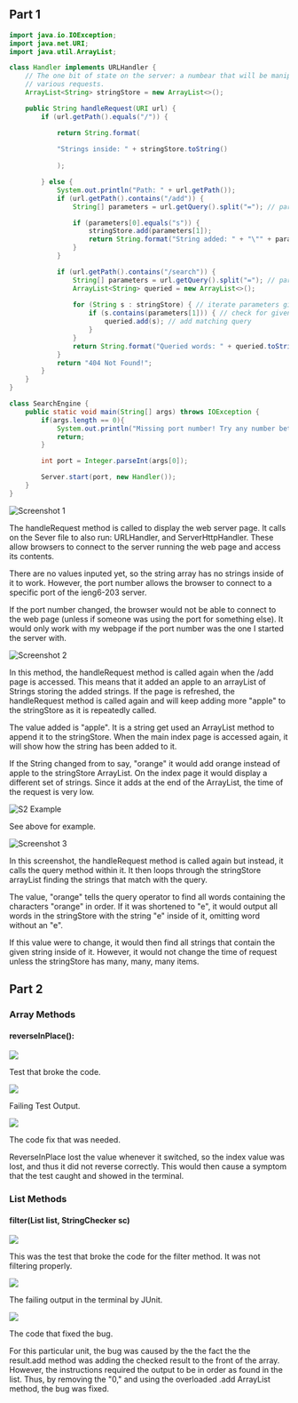 ## Part 1
```Java
import java.io.IOException;
import java.net.URI;
import java.util.ArrayList;

class Handler implements URLHandler {
    // The one bit of state on the server: a numbear that will be manipulated by
    // various requests.
    ArrayList<String> stringStore = new ArrayList<>();

    public String handleRequest(URI url) {
        if (url.getPath().equals("/")) {

            return String.format(
                
            "Strings inside: " + stringStore.toString()
            
            );

        } else {
            System.out.println("Path: " + url.getPath());
            if (url.getPath().contains("/add")) {
                String[] parameters = url.getQuery().split("="); // parse to take arguments after the Query symbol "?" /add?s=apple

                if (parameters[0].equals("s")) {
                    stringStore.add(parameters[1]);
                    return String.format("String added: " + "\"" + parameters[1] + "\""); // String added: "string"
                }
            }

            if (url.getPath().contains("/search")) {
                String[] parameters = url.getQuery().split("="); // parse to take arguments after the Query symbol "?" /add?s=apple
                ArrayList<String> queried = new ArrayList<>();
                
                for (String s : stringStore) { // iterate parameters given queries
                    if (s.contains(parameters[1])) { // check for given query
                        queried.add(s); // add matching query
                    }
                }
                return String.format("Queried words: " + queried.toString()); // display AL w/ all words that contain it.
            }
            return "404 Not Found!";
        }
    }
}

class SearchEngine {
    public static void main(String[] args) throws IOException {
        if(args.length == 0){
            System.out.println("Missing port number! Try any number between 1024 to 49151");
            return;
        }

        int port = Integer.parseInt(args[0]);

        Server.start(port, new Handler());
    }
}
```

![Screenshot 1](lab2-pictures/search-engine-index.png)

The handleRequest method is called to display the web server page. It calls on the Sever file to also run: URLHandler, and ServerHttpHandler. These allow browsers to connect to the server running the web page and access its contents. 

There are no values inputed yet, so the string array has no strings inside of it to work. However, the port number allows the browser to connect to a specific port of the ieng6-203 server.

If the port number changed, the browser would not be able to connect to the web page (unless if someone was using the port for something else). It would only work with my webpage if the port number was the one I started the server with. 

![Screenshot 2](lab2-pictures/search-engine-add-apple.png)

In this method, the handleRequest method is called again when the /add page is accessed. This means that it added an apple to an arrayList of Strings storing the added strings. If the page is refreshed, the handleRequest method is called again and will keep adding more "apple" to the stringStore as it is repeatedly called.

The value added is "apple". It is a string get used an ArrayList method to append it to the stringStore. When the main index page is accessed again, it will show how the string has been added to it.

If the String changed from to say, "orange" it would add orange instead of apple to the stringStore ArrayList. On the index page it would display a different set of strings. Since it adds at the end of the ArrayList, the time of the request is very low. 

![S2 Example](lab2-pictures/se-add-many.png)

See above for example.

![Screenshot 3](lab2-pictures/se-search-orange.png)

In this screenshot, the handleRequest method is called again but instead, it calls the query method within it. It then loops through the stringStore arrayList finding the strings that match with the query.

The value, "orange" tells the query operator to find all words containing the characters "orange" in order. If it was shortened to "e", it would output all words in the stringStore with the string "e" inside of it, omitting word without an "e".

If this value were to change, it would then find all strings that contain the given string inside of it. However, it would not change the time of request unless the stringStore has many, many, many items.

## Part 2

### Array Methods

#### reverseInPlace(): 

![](lab3-pics/lab3-test-reverse-inplace.png)

Test that broke the code.

![](lab3-pics/lab3-array-fail.png)

Failing Test Output.

![](lab3-pics/lab3-array-fix.png)

The code fix that was needed.

ReverseInPlace lost the value whenever it switched, so the index value was lost, and thus it did not reverse correctly. This would then cause a symptom that the test caught and showed in the terminal.

### List Methods

#### filter(List<String> list, StringChecker sc)

![](lab3-pics/lab3-list-test.png)

This was the test that broke the code for the filter method. It was not filtering properly.

![](lab3-pics/lab3-list-fail.png)

The failing output in the terminal by JUnit.

![](lab3-pics/lab3-list-code.png)

The code that fixed the bug.

For this particular unit, the bug was caused by the the fact the the result.add method was adding the checked result to the front of the array. However, the instructions required the output to be in order as found in the list. Thus, by removing the "0," and using the overloaded .add ArrayList method, the bug was fixed. 